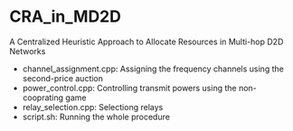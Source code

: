 # CRA_in_MD2D
A Centralized Heuristic Approach to Allocate Resources in Multi-hop D2D Networks
- channel_assignment.cpp: Assigning the frequency channels using the second-price auction
- power_control.cpp: Controlling transmit powers using the non-cooprating game
- relay_selection.cpp: Selectiong relays
- script.sh: Running the whole procedure
